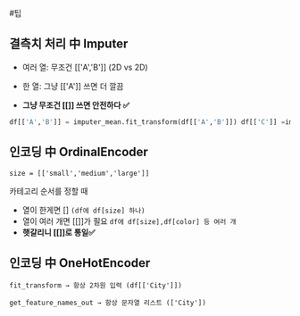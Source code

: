 #팁
## 결측치 처리 中 Imputer
  - 여러 열: 무조건 [['A','B']] (2D vs 2D)
  - 한 열: 그냥 [['A']] 쓰면 더 깔끔

- **그냥 무조건 [[]] 쓰면 안전하다 ✅**
```py
df[['A','B']] = imputer_mean.fit_transform(df[['A','B']]) df[['C']] =imputer_most_frequent.fit_transform(df[['C']])
```

## 인코딩 中 OrdinalEncoder
`size = [['small','medium','large']] ` 

카테고리 순서를 정할 때  
-   열이 한게면 []  `(df에 df[size] 하나)`
-   열이 여러 개면 [[]]가 필요   `df에 df[size],df[color] 등 여러 개`
- **햇갈리니 [[]]로 통일✅**

## 인코딩 中 OneHotEncoder
`fit_transform → 항상 2차원 입력 (df[['City']])`

`get_feature_names_out → 항상 문자열 리스트 (['City'])`
